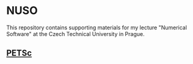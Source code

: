 # NUSO

This repository contains supporting materials for my lecture "Numerical
Software" at the Czech Technical University in Prague. 

## [PETSc](www.mcs.anl.gov/petsc)
	
